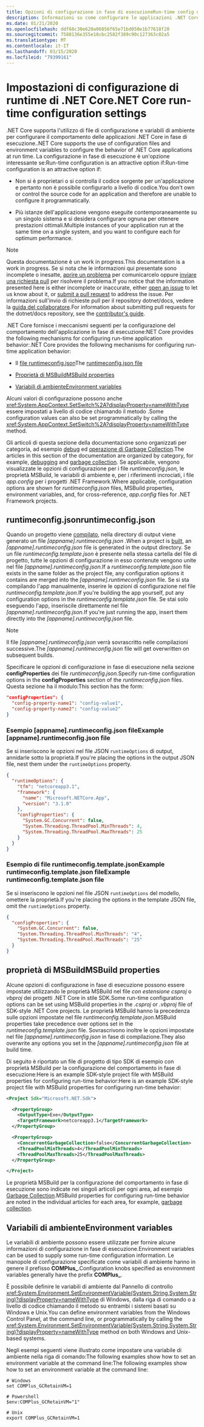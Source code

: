 ```yaml
---
title: Opzioni di configurazione in fase di esecuzioneRun-time config options
description: Informazioni su come configurare le applicazioni .NET Core usando le impostazioni di configurazione di runtime.
ms.date: 01/21/2020
ms.openlocfilehash: ddf68c30e620a06856f65e71bd050e1b77618f20
ms.sourcegitcommit: 7588136e355e10cbc2582f389c90c127363c02a5
ms.translationtype: MT
ms.contentlocale: it-IT
ms.lasthandoff: 03/15/2020
ms.locfileid: "79399161"
---
```

# <a name="net-core-run-time-configuration-settings"></a><span data-ttu-id="cb86b-103">Impostazioni di configurazione di runtime di .NET Core</span><span class="sxs-lookup"><span data-stu-id="cb86b-103">.NET Core run-time configuration settings</span></span>

<span data-ttu-id="cb86b-104">.NET Core supporta l'utilizzo di file di configurazione e variabili di ambiente per configurare il comportamento delle applicazioni .NET Core in fase di esecuzione.</span><span class="sxs-lookup"><span data-stu-id="cb86b-104">.NET Core supports the use of configuration files and environment variables to configure the behavior of .NET Core applications at run time.</span></span> <span data-ttu-id="cb86b-105">La configurazione in fase di esecuzione è un'opzione interessante se:Run-time configuration is an attractive option if:</span><span class="sxs-lookup"><span data-stu-id="cb86b-105">Run-time configuration is an attractive option if:</span></span>

- <span data-ttu-id="cb86b-106">Non si è proprietari o si controlla il codice sorgente per un'applicazione e pertanto non è possibile configurarlo a livello di codice.</span><span class="sxs-lookup"><span data-stu-id="cb86b-106">You don't own or control the source code for an application and therefore are unable to configure it programmatically.</span></span>

- <span data-ttu-id="cb86b-107">Più istanze dell'applicazione vengono eseguite contemporaneamente su un singolo sistema e si desidera configurare ognuna per ottenere prestazioni ottimali.</span><span class="sxs-lookup"><span data-stu-id="cb86b-107">Multiple instances of your application run at the same time on a single system, and you want to configure each for optimum performance.</span></span>

> [!NOTE]
> <span data-ttu-id="cb86b-108">Questa documentazione è un work in progress.</span><span class="sxs-lookup"><span data-stu-id="cb86b-108">This documentation is a work in progress.</span></span> <span data-ttu-id="cb86b-109">Se si nota che le informazioni qui presentate sono incomplete o inesatte, [aprire un problema](https://github.com/dotnet/docs/issues) per comunicarcelo oppure [inviare una richiesta pull](https://github.com/dotnet/docs/pulls) per risolvere il problema.</span><span class="sxs-lookup"><span data-stu-id="cb86b-109">If you notice that the information presented here is either incomplete or inaccurate, either [open an issue](https://github.com/dotnet/docs/issues) to let us know about it, or [submit a pull request](https://github.com/dotnet/docs/pulls) to address the issue.</span></span> <span data-ttu-id="cb86b-110">Per informazioni sull'invio di richieste pull per il repository dotnet/docs, vedere la [guida del collaboratore](https://github.com/dotnet/docs/blob/master/CONTRIBUTING.md).</span><span class="sxs-lookup"><span data-stu-id="cb86b-110">For information about submitting pull requests for the dotnet/docs repository, see the [contributor's guide](https://github.com/dotnet/docs/blob/master/CONTRIBUTING.md).</span></span>

<span data-ttu-id="cb86b-111">.NET Core fornisce i meccanismi seguenti per la configurazione del comportamento dell'applicazione in fase di esecuzione:NET Core provides the following mechanisms for configuring run-time application behavior:</span><span class="sxs-lookup"><span data-stu-id="cb86b-111">.NET Core provides the following mechanisms for configuring run-time application behavior:</span></span>

- <span data-ttu-id="cb86b-112">Il [file runtimeconfig.json](#runtimeconfigjson)</span><span class="sxs-lookup"><span data-stu-id="cb86b-112">The [runtimeconfig.json file](#runtimeconfigjson)</span></span>

- [<span data-ttu-id="cb86b-113">Proprietà di MSBuild</span><span class="sxs-lookup"><span data-stu-id="cb86b-113">MSBuild properties</span></span>](#msbuild-properties)

- [<span data-ttu-id="cb86b-114">Variabili di ambiente</span><span class="sxs-lookup"><span data-stu-id="cb86b-114">Environment variables</span></span>](#environment-variables)

<span data-ttu-id="cb86b-115">Alcuni valori di configurazione possono anche <xref:System.AppContext.SetSwitch%2A?displayProperty=nameWithType> essere impostati a livello di codice chiamando il metodo .</span><span class="sxs-lookup"><span data-stu-id="cb86b-115">Some configuration values can also be set programmatically by calling the <xref:System.AppContext.SetSwitch%2A?displayProperty=nameWithType> method.</span></span>

<span data-ttu-id="cb86b-116">Gli articoli di questa sezione della documentazione sono organizzati per categoria, ad esempio [debug](debugging-profiling.md) ed [operazione di Garbage Collection](garbage-collector.md).</span><span class="sxs-lookup"><span data-stu-id="cb86b-116">The articles in this section of the documentation are organized by category, for example, [debugging](debugging-profiling.md) and [garbage collection](garbage-collector.md).</span></span> <span data-ttu-id="cb86b-117">Se applicabile, vengono visualizzate le opzioni di configurazione per i file *runtimeconfig.json,* le proprietà MSBuild, le variabili di ambiente e, per i riferimenti incrociati, i file *app.config* per i progetti .NET Framework.</span><span class="sxs-lookup"><span data-stu-id="cb86b-117">Where applicable, configuration options are shown for *runtimeconfig.json* files, MSBuild properties, environment variables, and, for cross-reference, *app.config* files for .NET Framework projects.</span></span>

## <a name="runtimeconfigjson"></a><span data-ttu-id="cb86b-118">runtimeconfig.json</span><span class="sxs-lookup"><span data-stu-id="cb86b-118">runtimeconfig.json</span></span>

<span data-ttu-id="cb86b-119">Quando un progetto viene [compilato](../tools/dotnet-build.md), nella directory di output viene generato un file *[appname].runtimeconfig.json* .</span><span class="sxs-lookup"><span data-stu-id="cb86b-119">When a project is [built](../tools/dotnet-build.md), an *[appname].runtimeconfig.json* file is generated in the output directory.</span></span> <span data-ttu-id="cb86b-120">Se un file *runtimeconfig.template.json* è presente nella stessa cartella del file di progetto, tutte le opzioni di configurazione in esso contenute vengono unite nel file *[appname].runtimeconfig.json.*</span><span class="sxs-lookup"><span data-stu-id="cb86b-120">If a *runtimeconfig.template.json* file exists in the same folder as the project file, any configuration options it contains are merged into the *[appname].runtimeconfig.json* file.</span></span> <span data-ttu-id="cb86b-121">Se si sta compilando l'app manualmente, inserire le opzioni di configurazione nel file *runtimeconfig.template.json.*</span><span class="sxs-lookup"><span data-stu-id="cb86b-121">If you're building the app yourself, put any configuration options in the *runtimeconfig.template.json* file.</span></span> <span data-ttu-id="cb86b-122">Se stai solo eseguendo l'app, inseriscile direttamente nel file *[appname].runtimeconfig.json.*</span><span class="sxs-lookup"><span data-stu-id="cb86b-122">If you're just running the app, insert them directly into the *[appname].runtimeconfig.json* file.</span></span>

> [!NOTE]
> <span data-ttu-id="cb86b-123">Il file *[appname].runtimeconfig.json* verrà sovrascritto nelle compilazioni successive.</span><span class="sxs-lookup"><span data-stu-id="cb86b-123">The *[appname].runtimeconfig.json* file will get overwritten on subsequent builds.</span></span>

<span data-ttu-id="cb86b-124">Specificare le opzioni di configurazione in fase di esecuzione nella sezione **configProperties** dei file *runtimeconfig.json.*</span><span class="sxs-lookup"><span data-stu-id="cb86b-124">Specify run-time configuration options in the **configProperties** section of the *runtimeconfig.json* files.</span></span> <span data-ttu-id="cb86b-125">Questa sezione ha il modulo:</span><span class="sxs-lookup"><span data-stu-id="cb86b-125">This section has the form:</span></span>

```json
"configProperties": {
  "config-property-name1": "config-value1",
  "config-property-name2": "config-value2"
}
```

### <a name="example-appnameruntimeconfigjson-file"></a><span data-ttu-id="cb86b-126">Esempio [appname].runtimeconfig.json file</span><span class="sxs-lookup"><span data-stu-id="cb86b-126">Example [appname].runtimeconfig.json file</span></span>

<span data-ttu-id="cb86b-127">Se si inseriscono le opzioni nel file JSON `runtimeOptions` di output, annidarle sotto la proprietà.</span><span class="sxs-lookup"><span data-stu-id="cb86b-127">If you're placing the options in the output JSON file, nest them under the `runtimeOptions` property.</span></span>

```json
{
  "runtimeOptions": {
    "tfm": "netcoreapp3.1",
    "framework": {
      "name": "Microsoft.NETCore.App",
      "version": "3.1.0"
    },
    "configProperties": {
      "System.GC.Concurrent": false,
      "System.Threading.ThreadPool.MinThreads": 4,
      "System.Threading.ThreadPool.MaxThreads": 25
    }
  }
}
```

### <a name="example-runtimeconfigtemplatejson-file"></a><span data-ttu-id="cb86b-128">Esempio di file runtimeconfig.template.jsonExample runtimeconfig.template.json file</span><span class="sxs-lookup"><span data-stu-id="cb86b-128">Example runtimeconfig.template.json file</span></span>

<span data-ttu-id="cb86b-129">Se si inseriscono le opzioni nel file JSON `runtimeOptions` del modello, omettere la proprietà.</span><span class="sxs-lookup"><span data-stu-id="cb86b-129">If you're placing the options in the template JSON file, omit the `runtimeOptions` property.</span></span>

```json
{
  "configProperties": {
    "System.GC.Concurrent": false,
    "System.Threading.ThreadPool.MinThreads": "4",
    "System.Threading.ThreadPool.MaxThreads": "25"
  }
}
```

## <a name="msbuild-properties"></a><span data-ttu-id="cb86b-130">proprietà di MSBuild</span><span class="sxs-lookup"><span data-stu-id="cb86b-130">MSBuild properties</span></span>

<span data-ttu-id="cb86b-131">Alcune opzioni di configurazione in fase di esecuzione possono essere impostate utilizzando le proprietà MSBuild nel file *con estensione csproj* o *vbproj* dei progetti .NET Core in stile SDK.</span><span class="sxs-lookup"><span data-stu-id="cb86b-131">Some run-time configuration options can be set using MSBuild properties in the *.csproj* or *.vbproj* file of SDK-style .NET Core projects.</span></span> <span data-ttu-id="cb86b-132">Le proprietà MSBuild hanno la precedenza sulle opzioni impostate nel file *runtimeconfig.template.json.*</span><span class="sxs-lookup"><span data-stu-id="cb86b-132">MSBuild properties take precedence over options set in the *runtimeconfig.template.json* file.</span></span> <span data-ttu-id="cb86b-133">Sovrascrivono inoltre le opzioni impostate nel file *[appname].runtimeconfig.json* in fase di compilazione.</span><span class="sxs-lookup"><span data-stu-id="cb86b-133">They also overwrite any options you set in the *[appname].runtimeconfig.json* file at build time.</span></span>

<span data-ttu-id="cb86b-134">Di seguito è riportato un file di progetto di tipo SDK di esempio con proprietà MSBuild per la configurazione del comportamento in fase di esecuzione:Here is an example SDK-style project file with MSBuild properties for configuring run-time behavior:</span><span class="sxs-lookup"><span data-stu-id="cb86b-134">Here is an example SDK-style project file with MSBuild properties for configuring run-time behavior:</span></span>

```xml
<Project Sdk="Microsoft.NET.Sdk">

  <PropertyGroup>
    <OutputType>Exe</OutputType>
    <TargetFramework>netcoreapp3.1</TargetFramework>
  </PropertyGroup>

  <PropertyGroup>
    <ConcurrentGarbageCollection>false</ConcurrentGarbageCollection>
    <ThreadPoolMinThreads>4</ThreadPoolMinThreads>
    <ThreadPoolMaxThreads>25</ThreadPoolMaxThreads>
  </PropertyGroup>

</Project>
```

<span data-ttu-id="cb86b-135">Le proprietà MSBuild per la configurazione del comportamento in fase di esecuzione sono indicate nei singoli articoli per ogni area, ad esempio [Garbage Collection](garbage-collector.md).</span><span class="sxs-lookup"><span data-stu-id="cb86b-135">MSBuild properties for configuring run-time behavior are noted in the individual articles for each area, for example, [garbage collection](garbage-collector.md).</span></span>

## <a name="environment-variables"></a><span data-ttu-id="cb86b-136">Variabili di ambiente</span><span class="sxs-lookup"><span data-stu-id="cb86b-136">Environment variables</span></span>

<span data-ttu-id="cb86b-137">Le variabili di ambiente possono essere utilizzate per fornire alcune informazioni di configurazione in fase di esecuzione.</span><span class="sxs-lookup"><span data-stu-id="cb86b-137">Environment variables can be used to supply some run-time configuration information.</span></span> <span data-ttu-id="cb86b-138">Le manopole di configurazione specificate come variabili di ambiente hanno in genere il prefisso **COMPlus_**.</span><span class="sxs-lookup"><span data-stu-id="cb86b-138">Configuration knobs specified as environment variables generally have the prefix **COMPlus_**.</span></span>

<span data-ttu-id="cb86b-139">È possibile definire le variabili di ambiente dal Pannello di controllo <xref:System.Environment.SetEnvironmentVariable(System.String,System.String)?displayProperty=nameWithType> di Windows, dalla riga di comando o a livello di codice chiamando il metodo su entrambi i sistemi basati su Windows e Unix.</span><span class="sxs-lookup"><span data-stu-id="cb86b-139">You can define environment variables from the Windows Control Panel, at the command line, or programmatically by calling the <xref:System.Environment.SetEnvironmentVariable(System.String,System.String)?displayProperty=nameWithType> method on both Windows and Unix-based systems.</span></span>

<span data-ttu-id="cb86b-140">Negli esempi seguenti viene illustrato come impostare una variabile di ambiente nella riga di comando:The following examples show how to set an environment variable at the command line:</span><span class="sxs-lookup"><span data-stu-id="cb86b-140">The following examples show how to set an environment variable at the command line:</span></span>

```shell
# Windows
set COMPlus_GCRetainVM=1

# Powershell
$env:COMPlus_GCRetainVM="1"

# Unix
export COMPlus_GCRetainVM=1
```
